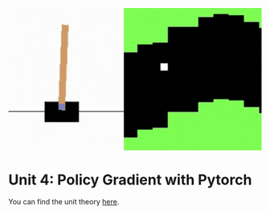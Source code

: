 ![Envs replay](images/envs_replay.gif)

# Unit 4: Policy Gradient with Pytorch

You can find the unit theory [here](https://huggingface.co/deep-rl-course/unit4/introduction?fw=pt).
